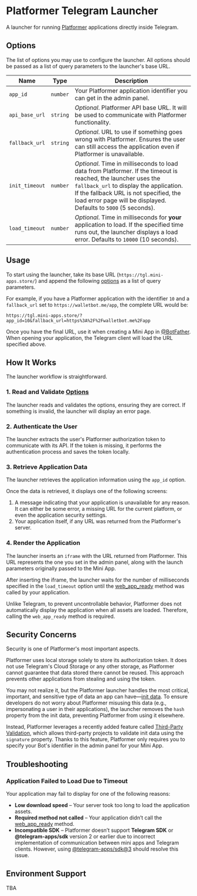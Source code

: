 # Platformer Telegram Launcher

A launcher for running [Platformer](https://t.me/platformer_hq) applications directly inside
Telegram.

## Options

The list of options you may use to configure the launcher. All options should be passed as a list of
query parameters to the launcher's base URL.

| Name           | Type     | Description                                                                                                                                                                                                                                                             |
|----------------|----------|-------------------------------------------------------------------------------------------------------------------------------------------------------------------------------------------------------------------------------------------------------------------------|
| `app_id`       | `number` | Your Platformer application identifier you can get in the admin panel.                                                                                                                                                                                                  |
| `api_base_url` | `string` | _Optional_. Platformer API base URL. It will be used to communicate with Platformer functionality.                                                                                                                                                                      |
| `fallback_url` | `string` | _Optional_. URL to use if something goes wrong with Platformer. Ensures the user can still access the application even if Platformer is unavailable.                                                                                                                    |
| `init_timeout` | `number` | _Optional_. Time in milliseconds to load data from Platformer. If the timeout is reached, the launcher uses the `fallback_url` to display the application. If the fallback URL is not specified, the load error page will be displayed. Defaults to `5000` (5 seconds). |
| `load_timeout` | `number` | _Optional_. Time in milliseconds for **your** application to load. If the specified time runs out, the launcher displays a load error. Defaults to `10000` (10 seconds).                                                                                                |

## Usage

To start using the launcher, take its base URL (`https://tgl.mini-apps.store/`) and append the
following [options](#options) as a list of query parameters.

For example, if you have a Platformer application with the identifier `10` and a `fallback_url` set
to `https://walletbot.me/app`, the complete URL would be:

```
https://tgl.mini-apps.store/?app_id=10&fallback_url=https%3A%2F%2Fwalletbot.me%2Fapp
```

Once you have the final URL, use it when creating a Mini App
in [@BotFather](https://t.me/botfather). When opening your application, the Telegram client will
load the URL specified above.

## How It Works

The launcher workflow is straightforward.

### 1. Read and Validate [Options](#options)

The launcher reads and validates the options, ensuring they are correct. If something is invalid,
the launcher will display an error page.

### 2. Authenticate the User

The launcher extracts the user's Platformer authorization token to communicate with its API. If the
token is missing, it performs the authentication process and saves the token locally.

### 3. Retrieve Application Data

The launcher retrieves the application information using the `app_id` option.

Once the data is retrieved, it displays one of the following screens:

1. A message indicating that your application is unavailable for any reason. It can either be some error, a missing URL
   for the current platform, or even the application security settings.
2. Your application itself, if any URL was returned from the Platformer's server.

### 4. Render the Application

The launcher inserts an `iframe` with the URL returned from Platformer. This URL represents the one
you set in the admin panel, along with the launch parameters originally passed to the Mini App.

After inserting the iframe, the launcher waits for the number of milliseconds specified in
the `load_timeout` option until the [web_app_ready](https://docs.telegram-mini-apps.com/platform/methods#web-app-ready)
method was called by your application.

Unlike Telegram, to prevent uncontrollable behavior, Platformer does not automatically display the application when all
assets are loaded. Therefore, calling the `web_app_ready` method is required.

## Security Concerns

Security is one of Platformer's most important aspects.

Platformer uses local storage solely to store its authorization token. It does not use Telegram's
Cloud Storage or any other storage, as Platformer cannot guarantee that data stored there cannot be
reused. This approach prevents other applications from stealing and using the token.

You may not realize it, but the Platformer launcher handles the most critical, important, and
sensitive type of data an app can
have—[init data](https://docs.telegram-mini-apps.com/platform/init-data). To ensure developers do
not worry about Platformer misusing this data (e.g., impersonating a user in their applications),
the launcher removes the `hash` property from the init data, preventing Platformer from using it
elsewhere.

Instead, Platformer leverages a recently added feature
called [Third-Party Validation](https://docs.telegram-mini-apps.com/platform/init-data#using-telegram-public-key),
which allows third-party projects to validate init data using the `signature` property. Thanks to
this feature, Platformer only requires you to specify your Bot's identifier in the admin panel for
your Mini App.

## Troubleshooting

### Application Failed to Load Due to Timeout

Your application may fail to display for one of the following reasons:

- **Low download speed** – Your server took too long to load the application assets.
- **Required method not called** – Your application didn’t call
  the [web_app_ready](https://docs.telegram-mini-apps.com/platform/methods#web-app-ready) method.
- **Incompatible SDK** – Platformer doesn’t support **Telegram SDK** or **@telegram-apps/sdk** version 2 or earlier due
  to incorrect implementation of communication between mini apps and Telegram clients. However,
  using [@telegram-apps/sdk@3](https://docs.telegram-mini-apps.com/packages/telegram-apps-sdk/3-x) should resolve this
  issue.

## Environment Support

[//]: # (TODO)
TBA